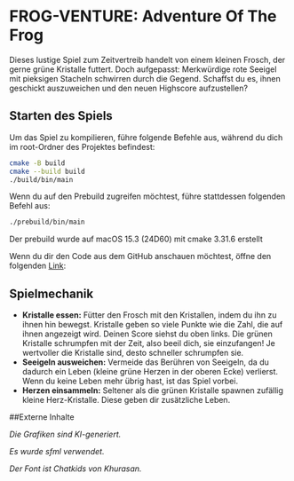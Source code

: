# FROG-VENTURE: Adventure Of The Frog

Dieses lustige Spiel zum Zeitvertreib handelt von einem kleinen Frosch, der gerne grüne Kristalle futtert. Doch aufgepasst: Merkwürdige rote Seeigel mit pieksigen Stacheln schwirren durch die Gegend. Schaffst du es, ihnen geschickt auszuweichen und den neuen Highscore aufzustellen?


## Starten des Spiels

Um das Spiel zu kompilieren, führe folgende Befehle aus, während du dich im root-Ordner des Projektes befindest:

```bash
cmake -B build
cmake --build build
./build/bin/main
```

Wenn du auf den Prebuild zugreifen möchtest, führe stattdessen folgenden Befehl aus:

```bash
./prebuild/bin/main
```
Der prebuild wurde auf macOS 15.3 (24D60) mit cmake 3.31.6 erstellt

Wenn du dir den Code aus dem GitHub anschauen möchtest, öffne den folgenden [Link](https://github.com/SoleilHoffmann/cppProjekt.git):


## Spielmechanik

- **Kristalle essen:** Fütter den Frosch mit den Kristallen, indem du ihn zu ihnen hin bewegst. Kristalle geben so viele Punkte wie die Zahl, die auf ihnen angezeigt wird. Deinen Score siehst du oben links. Die grünen Kristalle schrumpfen mit der Zeit, also beeil dich, sie einzufangen! Je wertvoller die Kristalle sind, desto schneller schrumpfen sie.
- **Seeigeln ausweichen:** Vermeide das Berühren von Seeigeln, da du dadurch ein Leben (kleine grüne Herzen in der oberen Ecke) verlierst. Wenn du keine Leben mehr übrig hast, ist das Spiel vorbei.
- **Herzen einsammeln:** Seltener als die grünen Kristalle spawnen zufällig kleine Herz-Kristalle. Diese geben dir zusätzliche Leben.

##Externe Inhalte

_Die Grafiken sind KI-generiert._

_Es wurde sfml verwendet._

_Der Font ist Chatkids von Khurasan._



